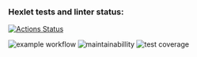 ### Hexlet tests and linter status:

[![Actions Status](https://github.com/ilya00310/backend-project-46/actions/workflows/hexlet-check.yml/badge.svg)](https://github.com/ilya00310/backend-project-46/actions)

![example workflow](https://github.com/ilya00310/backend-project-46/actions/workflows/test.yml/badge.svg)
![maintainabillity](https://api.codeclimate.com/v1/badges/dfc50c2d88cd46d069c1/maintainability)
![test coverage](https://api.codeclimate.com/v1/badges/dfc50c2d88cd46d069c1/test_coverage)
